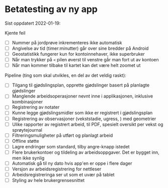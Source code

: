 # Betatesting av ny app

Sist oppdatert 2022-01-19:

Kjente feil
- [ ] Nummer på jordprøve inkrementeres ikke automatisk
- [ ] Angivelse av tid (timer:minutter) går over sine bredder på Android
- [ ] Geostatistikk fungerer kun for kontoinnehaver, ikke superbruker
- [ ] Når man trykker på `<` pilen øverst til venstre går man fort ut av kontoen
- [ ] Når man kommer tilbake til kartet kan det være helt zoomet ut

Pipeline (ting som skal utvikles, en del av det veldig raskt):
- [ ] Tilgang til gjødslingsplan, opprette gjødslinger basert på planlagte gjødslinger
- [ ] Manglende arbeidsoperasjoner nevnt inne i applikasjonen, inklusive kombinasjoner
- [ ] Registrering av notater
- [ ] Kunne legge gjødslingsmidler som ikke er registrert i gjødslingsplan
- [ ] Registrering av observasjoner (vekststadie, ugress, ) med geometrier
- [ ] Ulike rapporter av registrert arbeid, til PDF, spesielt oversikt per vekst og sprøytejournal
- [ ] Filtreringsmuligheter på utført og planlagt arbeid
- [ ] Offline støtte
- [ ] Lagre endringer som standard, tilby angre-knapp istedet
- [ ] Flere brukerkontoer og tildeling av arbeidsoppgaver. Det er bygget inn, men ikke synlig
- [ ] Automatisk gå til ny dato hvis app'en er oppe i flere dager
- [ ] Versjon av arbeidsregistrering for nettleser
- [ ] Arbeidsregistreringa ser ut som et uvær på tablet
- [ ] Styling av hele brukergrensesnittet
